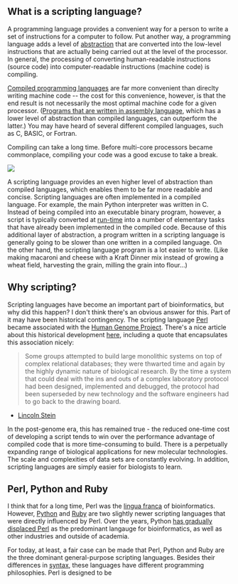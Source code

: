## What is a scripting language?

A programming language provides a convenient way for a person to write a set of instructions for a computer to follow.  Put another way, a programming language adds a level of [abstraction](http://stackoverflow.com/questions/21220155/what-does-abstraction-mean-in-programming) that are converted into the low-level instructions that are actually being carried out at the level of the processor.  In general, the processing of converting human-readable instructions (source code) into computer-readable instructions (machine code) is compiling.  

[Compiled programming languages](https://en.wikipedia.org/wiki/Compiled_language) are far more convenient than direclty writing machine code -- the cost for this convenience, however, is that the end result is not necessarily the most optimal machine code for a given processor.  ([Programs that are written in assembly language](https://en.wikipedia.org/wiki/RollerCoaster_Tycoon_(video_game)#Development), which has a lower level of abstraction than compiled languages, can outperform the latter.)  You may have heard of several different compiled languages, such as C, BASIC, or Fortran.

Compiling can take a long time.  Before multi-core processors became commonplace, compiling your code was a good excuse to take a break.

![](https://imgs.xkcd.com/comics/compiling.png)

A scripting language provides an even higher level of abstraction than compiled languages, which enables them to be far more readable and concise.  Scripting languages are often implemented in a compiled language.  For example, the main Python interpreter was written in C.  Instead of being compiled into an executable binary program, however, a script is typically converted at [run-time](https://en.wikipedia.org/wiki/Run_time_(program_lifecycle_phase)) into a number of elementary tasks that have already been implemented in the compiled code.  Because of this additional layer of abstraction, a program written in a scripting language is generally going to be slower than one written in a compiled language.  On the other hand, the scripting language program is a lot easier to write.  (Like making macaroni and cheese with a Kraft Dinner mix instead of growing a wheat field, harvesting the grain, milling the grain into flour...)


## Why scripting?
Scripting languages have become an important part of bioinformatics, but why did this happen?  I don't think there's an obvious answer for this.  Part of it may have been historical contingency.  The scripting language [Perl](https://en.wikipedia.org/wiki/Perl) became associated with the [Human Genome Project](https://en.wikipedia.org/wiki/Human_Genome_Project).  There's a nice article about this historical development [here](https://web.stanford.edu/class/gene211/handouts/How_Perl_HGP.html), including a quote that encapsulates this association nicely:

>Some groups attempted to build large monolithic systems on top of complex relational databases; they were thwarted time and again by the highly dynamic nature of biological research. By the time a system that could deal with the ins and outs of a complex laboratory protocol had been designed, implemented and debugged, the protocol had been superseded by new technology and the software engineers had to go back to the drawing board.
- [Lincoln Stein](https://en.wikipedia.org/wiki/Lincoln_Stein)

In the post-genome era, this has remained true - the reduced one-time cost of developing a script tends to win over the performance advantage of compiled code that is more time-consuming to build.  There is a perpetually expanding range of biological applications for new molecular technologies.  The scale and complexities of data sets are constantly evolving.  In addition, scripting languages are simply easier for biologists to learn.  


## Perl, Python and Ruby

I think that for a long time, Perl was the [lingua franca](https://en.wikipedia.org/wiki/Lingua_franca) of bioinformatics.  However, [Python](https://en.wikipedia.org/wiki/Python_(programming_language)) and [Ruby](https://en.wikipedia.org/wiki/Ruby_(programming_language)) are two slightly newer scripting languages that were directly influenced by Perl.  Over the years, Python [has gradually displaced Perl](https://trends.google.ca/trends/explore?cat=174&date=all&q=%2Fm%2F05zrn,%2Fm%2F06ff5,Python) as the predominant langauge for bioinformatics, as well as other industries and outside of academia.

For today, at least, a fair case can be made that Perl, Python and Ruby are the three dominant general-purpose scripting languages.  Besides their differences in [syntax](https://en.wikipedia.org/wiki/Syntax_(programming_languages)), these languages have different programming philosophies.  Perl is designed to be 


